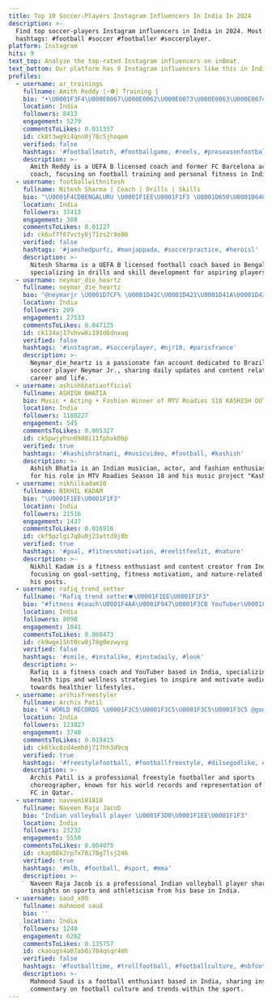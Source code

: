 ```yaml
---
title: Top 10 Soccer-Players Instagram Influencers In India In 2024
description: >-
  Find top soccer-players Instagram influencers in India in 2024. Most popular
  hashtags: #football #soccer #footballer #soccerplayer.
platform: Instagram
hits: 9
text_top: Analyze the top-rated Instagram influencers on inBeat.
text_bottom: Our platform has 9 Instagram influencers like this in India for you to pitch.
profiles:
  - username: ar_trainings
    fullname: Amith Reddy |⚡️⚽️| Training |
    bio: "•\U0001F3F4\U000E0067\U000E0062\U000E0073\U000E0063\U000E0074\U000E007FUEFA B Coach •\U0001F1EA\U0001F1F8Ex- Barca academy coach • @becurefit •⚽️Football tryouts •\U0001F3CB️‍♀️ Personal Trainer"
    location: India
    followers: 8413
    engagement: 5279
    commentsToLikes: 0.011337
    id: ck8t3wg9i4qnn0j78c5jhoqom
    verified: false
    hashtags: '#footballmatch, #footballgame, #reels, #preseasonfootball'
    description: >-
      Amith Reddy is a UEFA B licensed coach and former FC Barcelona academy
      coach, focusing on football training and personal fitness in India.
  - username: footballwithnitesh
    fullname: Nitesh Sharma | Coach | Drills | Skills
    bio: "\U0001F4CDBENGALURU \U0001F1EE\U0001F1F3 \U0001D650\U0001D640\U0001D641\U0001D63C \U0001D63D LICENSE \U0001F4B3 Second account @midfieldmaestro07 \U0001D5DB\U0001D5F2\U0001D5EE\U0001D5F1 \U0001D5D6\U0001D5FC\U0001D5EE\U0001D5F0\U0001D5F5 \U0001F449@dreamunitedfc Sponsored by @asitisnutrition"
    location: India
    followers: 37413
    engagement: 308
    commentsToLikes: 0.01227
    id: ck6uf7f67vcty0j71zs2r8e80
    verified: false
    hashtags: '#jamshedpurfc, #manjappada, #soccerpractice, #heroisl'
    description: >-
      Nitesh Sharma is a UEFA B licensed football coach based in Bengaluru,
      specializing in drills and skill development for aspiring players.
  - username: neymar_die_heartz
    fullname: neymar_die_heartz
    bio: "@neymarjr \U0001D7CF% \U0001D41C\U0001D421\U0001D41A\U0001D427\U0001D41C\U0001D41E \U0001D7D7\U0001D7D7% \U0001D405\U0001D41A\U0001D422\U0001D42D\U0001D421✨ \U0001D40D\U0001D41E\U0001D432\U0001D426\U0001D41A\U0001D42B\U0001D425\U0001D428\U0001D42F\U0001D41E\U0001D42B\U0001D42C\U0001F618 \U0001D40D\U0001D41E\U0001D432\U0001D426\U0001D41A\U0001D42B \U0001D409\U0001D411 \U0001D41D\U0001D422\U0001D41E\U0001D421\U0001D41E\U0001D41A\U0001D42B\U0001D42D \U0001D41F\U0001D41A\U0001D427\U0001D42C\U0001F47B \U0001D413\U0001D421\U0001D41E \U0001D401\U0001D42B\U0001D41A\U0001D433\U0001D422\U0001D425\U0001D422\U0001D41A\U0001D427 \U0001D412\U0001D42E\U0001D425\U0001D42D\U0001D41A\U0001D427\U0001F1E7\U0001F1F7 \U0001D403\U0001D41A\U0001D422\U0001D425\U0001D432 \U0001D429\U0001D428\U0001D42C\U0001D42D\U0001D42C \U0001D428\U0001D41F \U0001D427\U0001D41E\U0001D432\U0001D426\U0001D41A\U0001D42B⬇️"
    location: India
    followers: 209
    engagement: 27533
    commentsToLikes: 0.047125
    id: ck134aj17vhvw0i191d6dnxuq
    verified: false
    hashtags: '#instagram, #soccerplayer, #njr10, #parisfrance'
    description: >-
      Neymar_die_heartz is a passionate fan account dedicated to Brazilian
      soccer player Neymar Jr., sharing daily updates and content related to his
      career and life.
  - username: ashishbhatiaofficial
    fullname: ASHISH BHATIA
    bio: Music • Acting • Fashion Winner of MTV Roadies S18 KASHISH OUT NOW ⤵️
    location: India
    followers: 1180227
    engagement: 545
    commentsToLikes: 0.005327
    id: ck5pwjyhsn6980i11fphvk0bp
    verified: true
    hashtags: '#kashishratnani, #musicvideo, #football, #kashish'
    description: >-
      Ashish Bhatia is an Indian musician, actor, and fashion enthusiast, known
      for his role in MTV Roadies Season 18 and his music project "Kashish."
  - username: nikhilkadam10
    fullname: NIKHIL KADAM
    bio: "\U0001F1EE\U0001F1F3"
    location: India
    followers: 21516
    engagement: 1437
    commentsToLikes: 0.016916
    id: ckf5pzlgi7q0u0j23attd8j8b
    verified: true
    hashtags: '#goal, #fitnessmotivation, #reelitfeelit, #nature'
    description: >-
      Nikhil Kadam is a fitness enthusiast and content creator from India,
      focusing on goal-setting, fitness motivation, and nature-related themes in
      his posts.
  - username: rafiq_trend_setter
    fullname: "Rafiq trend setter⏺️\U0001F1EE\U0001F1F3"
    bio: "#fitness #coach\U0001F4AA\U0001F947\U0001F3CB️ YouTuber\U0001F537 sep 10 #Rafiq #Health #tips\U0001F397️ alhamdulilla Indian☪️"
    location: India
    followers: 8090
    engagement: 1041
    commentsToLikes: 0.060473
    id: ck9wge15ht0cw0j78g0ezwyxg
    verified: false
    hashtags: '#smile, #instalike, #instadaily, #look'
    description: >-
      Rafiq is a fitness coach and YouTuber based in India, specializing in
      health tips and wellness strategies to inspire and motivate audiences
      towards healthier lifestyles.
  - username: archisfreestyler
    fullname: Archis Patil
    bio: "4 WORLD RECORDS \U0001F3C5\U0001F3C5\U0001F3C5\U0001F3C5 @godlike.in | Represent @allstarsfc_pfh | Player ⚽️ Qatar Influencer Worldcup - Asia\U0001F948 \U0001F1EE\U0001F1F3 CHAMPION 2x Sports Choreographer"
    location: India
    followers: 123827
    engagement: 3748
    commentsToLikes: 0.019415
    id: ck6tkc0zd4emh0j717hh3d9cq
    verified: true
    hashtags: '#freestylefootball, #footballfreestyle, #dilsegodlike, #india'
    description: >-
      Archis Patil is a professional freestyle footballer and sports
      choreographer, known for his world records and representation of All Stars
      FC in Qatar.
  - username: naveen181818
    fullname: Naveen Raja Jacob
    bio: "Indian volleyball player \U0001F3D0\U0001F1EE\U0001F1F3"
    location: India
    followers: 23232
    engagement: 5550
    commentsToLikes: 0.004075
    id: ckap08k2rp7x70i78g7lsj246
    verified: true
    hashtags: '#mlb, #football, #sport, #mma'
    description: >-
      Naveen Raja Jacob is a professional Indian volleyball player sharing
      insights on sports and athleticism from his base in India.
  - username: saud_x00
    fullname: mahmood saud
    bio: ''
    location: India
    followers: 1240
    engagement: 6262
    commentsToLikes: 0.135757
    id: ckaougs4a07ab0i784qsqr4mh
    verified: false
    hashtags: '#footballtime, #trollfootball, #footballculture, #nbfootball'
    description: >-
      Mahmood Saud is a football enthusiast based in India, sharing insights and
      commentary on football culture and trends within the sport.
---
```



